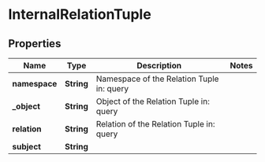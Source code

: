

# InternalRelationTuple


## Properties

Name | Type | Description | Notes
------------ | ------------- | ------------- | -------------
**namespace** | **String** | Namespace of the Relation Tuple  in: query | 
**_object** | **String** | Object of the Relation Tuple  in: query | 
**relation** | **String** | Relation of the Relation Tuple  in: query | 
**subject** | **String** |  | 



